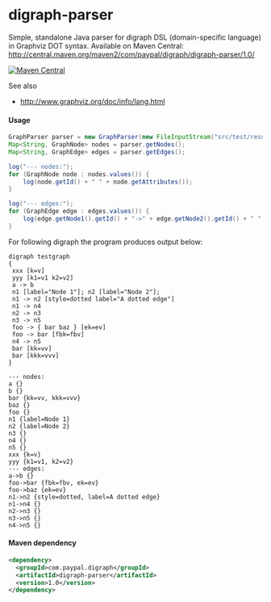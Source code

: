 # digraph-parser

Simple, standalone Java parser for digraph DSL (domain-specific language) in Graphviz DOT syntax.
Available on Maven Central: http://central.maven.org/maven2/com/paypal/digraph/digraph-parser/1.0/

[![Maven Central](https://img.shields.io/badge/maven%20central-1.0-brightgreen.svg)](http://search.maven.org/#artifactdetails|com.paypal.digraph|digraph-parser|1.0|)

See also
* http://www.graphviz.org/doc/info/lang.html

#### Usage
```java
GraphParser parser = new GraphParser(new FileInputStream("src/test/resources/test1.dg"));
Map<String, GraphNode> nodes = parser.getNodes();
Map<String, GraphEdge> edges = parser.getEdges();	

log("--- nodes:");
for (GraphNode node : nodes.values()) {
	log(node.getId() + " " + node.getAttributes());
}

log("--- edges:");
for (GraphEdge edge : edges.values()) {
	log(edge.getNode1().getId() + "->" + edge.getNode2().getId() + " " + edge.getAttributes());
}
```

For following digraph the program produces output below:
```
digraph testgraph
{
 xxx [k=v]
 yyy [k1=v1 k2=v2]
 a -> b
 n1 [label="Node 1"]; n2 [label="Node 2"]; 
 n1 -> n2 [style=dotted label="A dotted edge"]
 n1 -> n4
 n2 -> n3
 n3 -> n5
 foo -> { bar baz } [ek=ev]
 foo -> bar [fbk=fbv]
 n4 -> n5
 bar [kk=vv]
 bar [kkk=vvv]
}
```

```
--- nodes:
a {}
b {}
bar {kk=vv, kkk=vvv}
baz {}
foo {}
n1 {label=Node 1}
n2 {label=Node 2}
n3 {}
n4 {}
n5 {}
xxx {k=v}
yyy {k1=v1, k2=v2}
--- edges:
a->b {}
foo->bar {fbk=fbv, ek=ev}
foo->baz {ek=ev}
n1->n2 {style=dotted, label=A dotted edge}
n1->n4 {}
n2->n3 {}
n3->n5 {}
n4->n5 {}
```

#### Maven dependency
```xml
<dependency>
  <groupId>com.paypal.digraph</groupId>
  <artifactId>digraph-parser</artifactId>
  <version>1.0</version>
</dependency>
```
